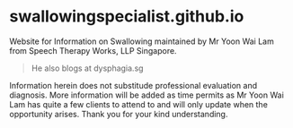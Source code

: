 # swallowingspecialist.github.io
Website for Information on Swallowing maintained by Mr Yoon Wai Lam from Speech Therapy Works, LLP Singapore.

> He also blogs at dysphagia.sg

Information herein does not substitude professional evaluation and diagnosis. 
More information will be added as time permits as Mr Yoon Wai Lam has quite a few clients to attend to and will only update when the opportunity arises. 
Thank you for your kind understanding.
